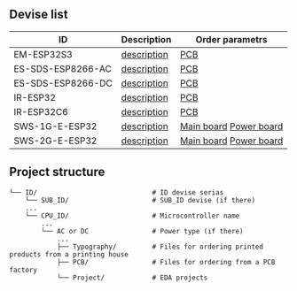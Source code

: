 ## Devise list

| ID | Description | Order parametrs |
| ------------- | ------------- | ------------- |
| EM-ESP32S3  | [description](/EM/ESP32S3/README.md)  |[PCB](/EM/ESP32S3/PCB/README.md)  |
| ES-SDS-ESP8266-AC  | [description](/ES/SDS/ESP8266/AC/README.md) | [PCB](/ES/SDS/ESP8266/AC/PCB/README.md) |
| ES-SDS-ESP8266-DC  | [description](/ES/SDS/ESP8266/DC/README.md) | [PCB](/ES/SDS/ESP8266/DC/PCB/README.md) |
| IR-ESP32  | [description](/IR/ESP32/README.md) | [PCB](/IR/ESP32/PCB/README.md) |
| IR-ESP32C6 | [description](/IR/ESP32C6/README.md) | [PCB](/IR/ESP32C6/PCB/README.md) |
| SWS-1G-E-ESP32 | [description](/SWS/1G-E/ESP32/README.md) | [Main board](/SWS/1G-E/ESP32/PCB/Main_board/README.md) [Power board](/SWS/2G-E/ESP32/PCB/Power_board/README.md) |
| SWS-2G-E-ESP32 | [description](/SWS/2G-E/ESP32/README.md) | [Main board](/SWS/2G-E/ESP32/PCB/Main_board/README.md) [Power board](/SWS/2G-E/ESP32/PCB/Power_board/README.md) |

## Project structure

```
└── ID/                             # ID devise serias
    └── SUB_ID/                     # SUB_ID devise (if there) 
    ...
    └── CPU_ID/                     # Microcontroller name
        ...
        └── AC or DC                # Power type (if there)
            ...
            ├── Typography/         # Files for ordering printed products from a printing house
            ├── PCB/                # Files for ordering from a PCB factory
            └── Project/            # EDA projects
```
